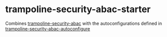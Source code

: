 # trampoline-security-abac-starter

Combines [trampoline-security-abac](../trampoline-security-abac) with the autoconfigurations defined in [trampoline-security-abac-autoconfigure](../trampoline-security-abac-autoconfigure)